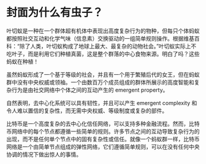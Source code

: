 # 封面为什么有虫子？

叶切蚁是一种在一个群体超有机体中表现出高度复杂行为的物种，但每只个体蚂蚁都按照社交互动和化学气味（信息素）交换驱动的一组简单规则操作。根据维基百科：“除了人类，叶切蚁构成了地球上最大、最复杂的动物社会。”叶切蚁实际上不吃叶子，而是利用它们种植真菌，这是整个群落的中心食物来源。明白了吗？这些蚂蚁在种植！

虽然蚂蚁形成了一个基于等级的社会，并且有一个用于繁殖后代的女王，但在蚂蚁群中没有中央权威或领袖。一个由数百万个成员组成的群体所展示的高度智能和复杂行为是由社交网络中个体之间的互动产生的 emergent property。

自然表明，去中心化系统可以具有韧性，并且可以产生 emergent complexity 和令人难以置信的复杂性，而无需中央权威、等级制度或复杂的部件。

比特币是一个高度复杂的去中心化信任网络，可以支持多种金融流程。然而，比特币网络中的每个节点都遵循一些简单的规则。许多节点之间的互动导致复杂行为的出现，而不是任何单个节点中的固有复杂性或信任。就像一个蚂蚁群一样，比特币网络是一个由简单节点组成的弹性网络，它们遵循简单规则，可以在没有任何中央协调的情况下做出惊人的事情。
